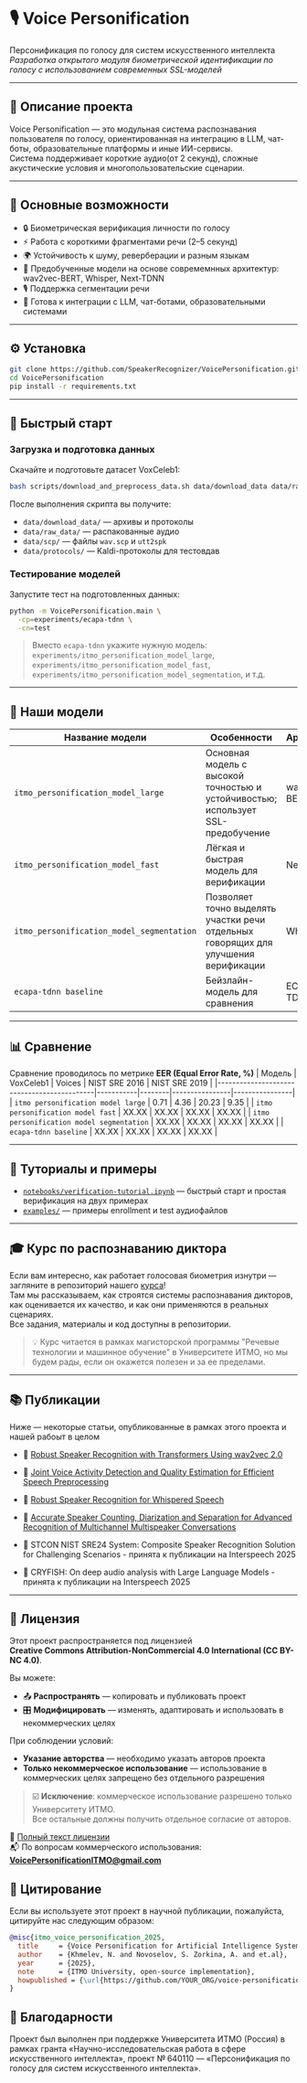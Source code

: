 # 🎙️ Voice Personification

Персонификация по голосу для систем искусственного интеллекта  
_Разработка открытого модуля биометрической идентификации по голосу с использованием современных SSL-моделей_

---

## 🚀 Описание проекта

Voice Personification — это модульная система распознавания пользователя по голосу, ориентированная на интеграцию в LLM, чат-боты, образовательные платформы и иные ИИ-сервисы.  
Система поддерживает короткие аудио(от 2 секунд), сложные акустические условия и многопользовательские сценарии.

---

## 🔧 Основные возможности

- 🔒 Биометрическая верификация личности по голосу
- ⚡ Работа с короткими фрагментами речи (2–5 секунд)
- 🌍 Устойчивость к шуму, реверберации и разным языкам
- 🧠 Предобученные модели на основе совремемнных архитектур: wav2vec-BERT, Whisper, Next-TDNN
- 🎙️ Поддержка сегментации речи
- 🧩 Готова к интеграции с LLM, чат-ботами, образовательными системами

---


## ⚙️ Установка

```bash
git clone https://github.com/SpeakerRecognizer/VoicePersonification.git
cd VoicePersonification
pip install -r requirements.txt
```

---

## 🏃 Быстрый старт

### Загрузка и подготовка данных

Скачайте и подготовьте датасет VoxCeleb1:

```bash
bash scripts/download_and_preprocess_data.sh data/download_data data/raw_data data/scp data/protocols
```
После выполнения скрипта вы получите:
- `data/download_data/` — архивы и протоколы
- `data/raw_data/` — распакованные аудио
- `data/scp/` — файлы `wav.scp` и `utt2spk`
- `data/protocols/` — Kaldi-протоколы для тестовдав

### Тестирование моделей
Запустите тест на подготовленных данных:

```bash
python -m VoicePersonification.main \
  -cp=experiments/ecapa-tdnn \
  -cn=test
```

> Вместо `ecapa-tdnn` укажите нужную модель:  
> `experiments/itmo_personification_model_large`, `experiments/itmo_personification_model_fast`, `experiments/itmo_personification_model_segmentation`, и т.д.
---


## 🧠 Наши модели

| Название модели                        | Особенности                                                                          | Архитектура    | Размер |
|----------------------------------------|---------------------------------------------------------------------------------------|----------------|----------|
| `itmo_personification_model_large`  | Основная модель с высокой точностью и устойчивостью; использует SSL-предобучение     | wav2vec-BERT   |  203        |
| `itmo_personification_model_fast`      | Лёгкая и быстрая модель для верификации                        | Next-TDNN      |       XX   |
| `itmo_personification_model_segmentation` | Позволяет точно выделять участки речи отдельных говорящих для улучшения верификации | Whisper        |     XX     |
| `ecapa-tdnn baseline`                  | Бейзлайн-модель для сравнения  | ECAPA-TDNN     |   22.2       |

---

## 📊 Сравнение 

Сравнение проводилось по метрике **EER (Equal Error Rate, %)**
| Модель                                      | VoxCeleb1 | Voices | NIST SRE 2016 | NIST SRE 2019 |
|--------------------------------------------|-----------|--------|----------------|----------------|
| `itmo personification model large`      | 0.71     | 4.36  | 20.23          | 9.35          |
| `itmo personification model fast`          | XX.XX     | XX.XX  | XX.XX          | XX.XX          |
| `itmo personification model segmentation`                       | XX.XX     | XX.XX  | XX.XX          | XX.XX          |
| `ecapa-tdnn baseline` | XX.XX        | XX.XX     | XX.XX             | XX.XX            |

---

## 📒 Туториалы и примеры

- [`notebooks/verification-tutorial.ipynb`](https://github.com/SpeakerRecognizer/VoicePersonification/blob/main/notebooks/verification-tutorial.ipynb) — быстрый старт и простая верификация на двух примерах
- [`examples/`](examples/) — примеры enrollment и test аудиофайлов

---

## 🎓 Курс по распознаванию диктора

Если вам интересно, как работает голосовая биометрия изнутри — загляните в репозиторий нашего [курса](https://github.com/itmo-mbss-lab/sr_labs_book/blob/main/README.md)!  
Там мы рассказываем, как строятся системы распознавания дикторов, как оценивается их качество, и как они применяются в реальных сценариях.  
Все задания, материалы и код доступны в репозитории.

> 💡 Курс читается в рамках магисторской программы "Речевые технологии и машинное обучение" в Университете ИТМО, но мы будем рады, если он окажется полезен и за ее пределами.

---


## 📚 Публикации

Ниже — некоторые статьи, опубликованные в рамках этого проекта и нашей рабоыт в целом
- 🔖 [Robust Speaker Recognition with Transformers Using wav2vec 2.0](https://www.isca-archive.org/interspeech_2023/novoselov23_interspeech.html)

- 🔖 [Joint Voice Activity Detection and Quality Estimation for Efficient Speech Preprocessing](https://ieeexplore.ieee.org/document/10977856)
  
- 🔖 [Robust Speaker Recognition for Whispered Speech](https://ieeexplore.ieee.org/document/10977907)  

- 🔖 [Accurate Speaker Counting, Diarization and Separation for Advanced Recognition of Multichannel Multispeaker Conversations](https://www.sciencedirect.com/science/article/abs/pii/S0885230825000051)

- 🔖 STCON NIST SRE24 System: Composite Speaker Recognition Solution for Challenging Scenarios - принята к публикации на Interspeech 2025

- 🔖 CRYFISH: On deep audio analysis with Large Language Models - принята к публикации на Interspeech 2025
---

## 📄 Лицензия

Этот проект распространяется под лицензией  
**Creative Commons Attribution-NonCommercial 4.0 International (CC BY-NC 4.0)**.

Вы можете:

- 📤 **Распространять** — копировать и публиковать проект  
- 🎛️ **Модифицировать** — изменять, адаптировать и использовать в некоммерческих целях  

При соблюдении условий:

- **Указание авторства** — необходимо указать авторов проекта  
- **Только некоммерческое использование** — использование в коммерческих целях запрещено без отдельного разрешения  

> ☑️ **Исключение**: коммерческое использование разрешено только Университету ИТМО.  
> Все остальные должны получить отдельное согласие от авторов.

📄 [Полный текст лицензии](https://creativecommons.org/licenses/by-nc/4.0/)  
📬 По вопросам коммерческого использования: **VoicePersonificationITMO@gmail.com**

## 📝 Цитирование

Если вы используете этот проект в научной публикации, пожалуйста, цитируйте нас следующим образом:

```bibtex
@misc{itmo_voice_personification_2025,
  title     = {Voice Personification for Artificial Intelligence Systems},
  author    = {Khmelev, N. and Novoselov, S. Zorkina, A. and et.al},
  year      = {2025},
  note      = {ITMO University, open-source implementation},
  howpublished = {\url{https://github.com/YOUR_ORG/voice-personification}}
}
```
## 🙏 Благодарности
Проект был выполнен при поддержке Университета ИТМО (Россия)
в рамках гранта «Научно-исследовательская работа в сфере искусственного интеллекта»,
проект № 640110 — «Персонификация по голосу для систем искусственного интеллекта».



